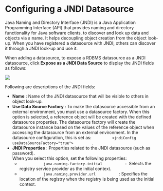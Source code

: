 # Configuring a JNDI Datasource

Java Naming and Directory Interface (JNDI) is a Java Application
Programming Interface (API) that provides naming and directory
functionality for Java software clients, to discover and look up data
and objects via a name. It helps decoupling object creation from the
object look-up. When you have registered a datasource with JNDI, others
can discover it through a JNDI look-up and use it.

When adding a datasource, to expose a RDBMS datasource as a JNDI
datasource, click **Expose as a JNDI Data Source** to display the JNDI
fields as follows:

![](../../assets/img/53125520/53287618.png) 

Following are descriptions of the JNDI fields:

-   **Name** : Name of the JNDI datasource that will be visible to
    others in object look-up.
-   **Use Data Source Factory** : To make the datasource accessible from
    an external environment, you must use a datasource factory. When
    this option is selected, a reference object will be created with the
    defined datasource properties. The datasource factory will create
    the datasource instance based on the values of the reference object
    when accessing the datasource from an external environment. In the
    datasource configuration, this is set as:
    `          <jndiConfig useDataSourceFactory="true">         ` .
-   **JNDI Properties** : Properties related to the JNDI datasource
    (such as password).  
    When you select this option, set the following properties:  
    -   `            java.naming.factory.initial           ` :  Selects
        the registry service provider as the initial context.
    -   `            java.naming.provider.url           ` : Specifies
        the location of the registry when the registry is being used as
        the initial context.
